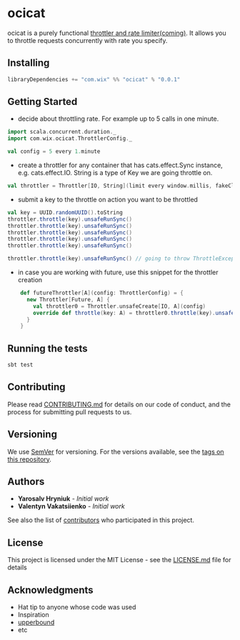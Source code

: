 # ocicat

ocicat is a purely functional [throttler and rate limiter(coming)](https://helpx.adobe.com/coldfusion/api-manager/throttling-and-rate-limiting.html). It allows you to throttle requests concurrently with rate you specify.

## Installing

```scala
libraryDependencies += "com.wix" %% "ocicat" % "0.0.1"
```

## Getting Started

- decide about throttling rate. For example up to 5 calls in one minute.
```scala
import scala.concurrent.duration._
import com.wix.ocicat.ThrottlerConfig._

val config = 5 every 1.minute
```

- create a throttler for any container that has cats.effect.Sync instance, e.g. cats.effect.IO.
String is a type of Key we are going throttle on.
```scala
val throttler = Throttler[IO, String](limit every window.millis, fakeClock).unsafeRunSync()
```

- submit a key to the throttle on action you want to be throttled
```scala
val key = UUID.randomUUID().toString
throttler.throttle(key).unsafeRunSync()
throttler.throttle(key).unsafeRunSync()
throttler.throttle(key).unsafeRunSync()
throttler.throttle(key).unsafeRunSync()
throttler.throttle(key).unsafeRunSync()

throttler.throttle(key).unsafeRunSync() // going to throw ThrottleException because of exceeding throttle limits.
```


- in case you are working with future, use this snippet for the throttler creation
```scala
    def futureThrottler[A](config: ThrottlerConfig) = {
      new Throttler[Future, A] {
        val throttler0 = Throttler.unsafeCreate[IO, A](config)
        override def throttle(key: A) = throttler0.throttle(key).unsafeToFuture()
      }
    }
```

## Running the tests

```scala
sbt test
```


## Contributing

Please read [CONTRIBUTING.md](https://gist.github.com/PurpleBooth/b24679402957c63ec426) for details on our code of conduct, and the process for submitting pull requests to us.

## Versioning

We use [SemVer](http://semver.org/) for versioning. For the versions available, see the [tags on this repository](https://github.com/your/project/tags). 

## Authors

* **Yarosalv Hryniuk** - *Initial work*
* **Valentyn Vakatsiienko** - *Initial work* 

See also the list of [contributors](https://github.com/your/project/contributors) who participated in this project.

## License

This project is licensed under the MIT License - see the [LICENSE.md](LICENSE.md) file for details

## Acknowledgments

* Hat tip to anyone whose code was used
* Inspiration
* [upperbound](https://github.com/SystemFw/upperbound)
* etc
